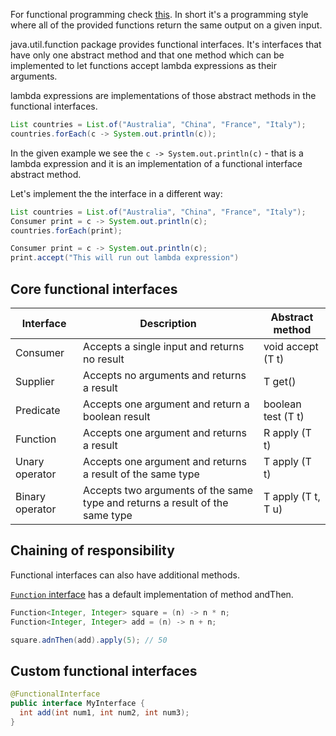 For functional programming check [this](./../../WebApp/React/SOLID.md). In short it's a programming style where all of the provided functions return the same output on a given input.

java.util.function package provides functional interfaces. It's interfaces that have only one abstract method and that one method which can be implemented to let functions accept lambda expressions as their arguments.

lambda expressions are implementations of those abstract methods in the functional interfaces.

```java
List countries = List.of("Australia", "China", "France", "Italy");
countries.forEach(c -> System.out.println(c));
```

In the given example we see the `c -> System.out.println(c)` - that is a lambda expression and it is an implementation of a functional interface abstract method. 

Let's implement the the interface in a different way:

```java
List countries = List.of("Australia", "China", "France", "Italy");
Consumer print = c -> System.out.println(c);
countries.forEach(print);
```

```java
Consumer print = c -> System.out.println(c);
print.accept("This will run out lambda expression")
```

## Core functional interfaces

| Interface | Description | Abstract method |
| - | - | - |
| Consumer | Accepts a single input and returns no result | void accept (T t) |
| Supplier | Accepts no arguments and returns a result | T get() |
| Predicate | Accepts one argument and return a boolean result | boolean test (T t) |
| Function | Accepts one argument and returns a result | R apply (T t) |
| Unary operator | Accepts one argument and returns a result of the same type | T apply (T t) |
| Binary operator | Accepts two arguments of the same type and returns a result of the same type | T apply (T t, T u) |


## Chaining of responsibility

Functional interfaces can also have additional methods. 

[`Function` interface](https://docs.oracle.com/javase/8/docs/api/java/util/function/Function.html#andThen-java.util.function.Function-) has a default implementation of method andThen.

```java
Function<Integer, Integer> square = (n) -> n * n;
Function<Integer, Integer> add = (n) -> n + n;

square.adnThen(add).apply(5); // 50
```

## Custom functional interfaces 

```java
@FunctionalInterface
public interface MyInterface {
  int add(int num1, int num2, int num3);
}
```
